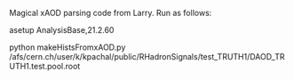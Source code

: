 Magical xAOD parsing code from Larry. Run as follows:

asetup AnalysisBase,21.2.60

python makeHistsFromxAOD.py /afs/cern.ch/user/k/kpachal/public/RHadronSignals/test_TRUTH1/DAOD_TRUTH1.test.pool.root 
